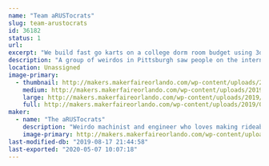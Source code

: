 ```yaml
---
name: "Team aRUSTocrats"
slug: team-arustocrats
id: 36182
status: 1
url: 
excerpt: "We build fast go karts on a college dorm room budget using 3dprinting, spare parts, and found materials."
description: "A group of weirdos in Pittsburgh saw people on the internet racing undersized, extremely uncomfortable, and questionably-safe go karts and we said: \"Sounds like a great idea!\". Since 2014, The aRUSTocrats (Aristocrats from the RUST belt) have been building go karts to enter in the Power Racing Series. We've built the Batmobile (2014), the sCOOL Bus (2015), and the RAMbulance (2017-present) and have won both race weekend and season trophies."
location: Unassigned
image-primary:
  - thumbnail: http://makers.makerfaireorlando.com/wp-content/uploads/2019/08/thearustocrats-150x150.jpg
    medium: http://makers.makerfaireorlando.com/wp-content/uploads/2019/08/thearustocrats-300x169.jpg
    large: http://makers.makerfaireorlando.com/wp-content/uploads/2019/08/thearustocrats.jpg
    full: http://makers.makerfaireorlando.com/wp-content/uploads/2019/08/thearustocrats.jpg
maker:
  - name: "The aRUSTocrats"
    description: "Weirdo machinist and engineer who loves making rideable projects, like ebikes and gokarts, using digital design and fabrication."
    image-primary: http://makers.makerfaireorlando.com/wp-content/uploads/2019/08/profile.jpg
last-modified-db: "2019-08-17 21:44:58"
last-exported: "2020-05-07 10:07:18"
---
```

